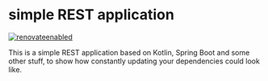 # simple REST application
[![renovateenabled](https://img.shields.io/badge/renovate-enabled-yellow)](https://renovatebot.com)

This is a simple REST application based on Kotlin, Spring Boot and some other stuff, to show how constantly updating your dependencies could look like.